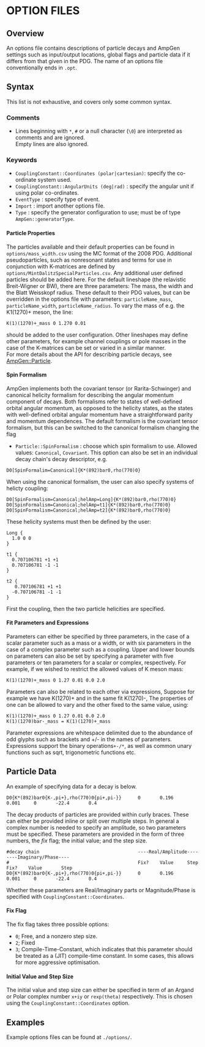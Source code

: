 # OPTION FILES

## Overview
An options file contains descriptions of particle decays and AmpGen settings such as input/output locations, global
flags and particle data if it differs from that given in the PDG. The name of an options file conventionally ends in
`.opt`.

## Syntax
This list is not exhaustive, and covers only some common syntax.
### Comments
- Lines beginning with `*`, `#` or a null character (`\0`) are interpreted as comments and are ignored.  
Empty lines are also ignored.

### Keywords
- `CouplingConstant::Coordinates (polar|cartesian)`: specify the co-ordinate system used.
- `CouplingConstant::AngularUnits (deg|rad)` : specify the angular unit if using polar co-ordinates.
- `EventType` : specify type of event.
- `Import` : import another options file.
- `Type` : specify the generator configuration to use; must be of type `AmpGen::generatorType`.

#### Particle Properties
The particles available and their default properties can be found in `options/mass_width.csv` using the MC format of
the 2008 PDG. Additional pseudoparticles, such as nonresonant states and terms for use in conjunction with K-matrices
are defined by `options/MintDalitzSpecialParticles.csv`. Any additional user defined particles should be added here. For
the default lineshape (the relavistic Breit-Wigner or BW), there are three parameters: The mass, the width and the Blatt
Weisskopf radius. These default to their PDG values, but can be overridden in the options file with parameters:
`particleName_mass`, `particleName_width`, `particleName_radius`. To vary the mass of e.g. the K1(1270)+ meson, the
line:
```
K(1)(1270)+_mass 0 1.270 0.01
```
should be added to the user configuration. Other lineshapes may define other parameters, for example channel couplings
or pole masses in the case of the K-matrices can be set or varied in a similar manner.  
For more details about the API for describing particle decays, see [AmpGen::Particle](https://goofit.github.io/AmpGen/de/dd7/class_amp_gen_1_1_particle.html).

#### Spin Formalism
AmpGen implements both the covariant tensor (or Rarita-Schwinger) and canonical helicity formalism for describing the
angular momentum component of decays. Both formalisms refer to states of well-defined orbital angular momentum, as
opposed to the helicity states, as the states with well-defined orbital angular momentum have a straightforward parity
and momentum dependences. The default formalism is the covariant tensor formalism, but this can be switched to the
canonical formalism changing the flag
- `Particle::SpinFormalism` : choose which spin formalism to use. Allowed values: `Canonical`, `Covariant`.
This option can also be set in an individual decay chain's decay descriptor, e.g.
```
D0[SpinFormalim=Canonical]{K*(892)bar0,rho(770)0}
```
When using the canonical formalism, the user can also specify systems of helicty coupling:
```
D0[SpinFormalism=Canonical;helAmp=Long]{K*(892)bar0,rho(770)0}
D0[SpinFormalism=Canonical;helAmp=t1]{K*(892)bar0,rho(770)0}
D0[SpinFormalism=Canonical;helAmp=t2]{K*(892)bar0,rho(770)0}
```
These helicity systems must then be defined by the user:
```
Long {
  1.0 0 0
}

t1 {
  0.707106781 +1 +1
  0.707106781 -1 -1
}

t2 {
   0.707106781 +1 +1
  -0.707106781 -1 -1
}
```
First the coupling, then the two particle helicities are specified.

#### Fit Parameters and Expressions

Parameters can either be specified by three parameters, in the case of a scalar parameter such as a mass or a width, or
with six parameters in the case of a complex parameter such as a coupling. Upper and lower bounds on parameters can
also be set by specifying a parameter with five parameters or ten parameters for a scalar or complex, respectively. For
example, if we wished to restrict the allowed values of K meson mass:
```
K(1)(1270)+_mass 0 1.27 0.01 0.0 2.0
```
Parameters can also be related to each other via expressions, Suppose for example we have K(1270)+ and in the same fit
K(1270)-, The properties of one can be allowed to vary and the other fixed to the same value, using:
```
K(1)(1270)+_mass 0 1.27 0.01 0.0 2.0
K(1)(1270)bar-_mass = K(1)(1270)+_mass
```

Parameter expressions are whitespace delimited due to the abundance of odd glyphs such as brackets and +/- in the names
of parameters. Expressions support the binary operations`+-/*`, as well as common unary functions such as sqrt,
trigonometric functions etc.


## Particle Data
An example of specifying data for a decay is below.
```
D0{K*(892)bar0{K-,pi+},rho(770)0{pi+,pi-}}      0       0.196     0.001     0       -22.4       0.4
```
The decay products of particles are provided within curly braces. These can either be provided inline or split over
multiple steps.
In general a complex number is needed to specify an amplitude, so two parameters must be specified.
These parameters are provided in the form of three numbers, the *fix* flag; the initial value; and the step size.
```
#decay chain                                    ----Real/Amplitude----      ----Imaginary/Phase----
#                                               Fix?    Value     Step      Fix?    Value       Step
D0{K*(892)bar0{K-,pi+},rho(770)0{pi+,pi-}}      0       0.196     0.001     0       -22.4       0.4
```
Whether these parameters are Real/Imaginary parts or Magnitude/Phase is specified with `CouplingConstant::Coordinates`.

#### Fix Flag
The fix flag takes three possible options:
- `0`; Free, and a nonzero step size.
- `2`; Fixed
- `3`; Compile-Time-Constant, which indicates that this parameter should be treated as a (JIT) compile-time constant.
In some cases, this allows for more aggressive optimisation.

#### Initial Value and Step Size
The initial value and step size can either be specified in term of an Argand or Polar complex number `x+iy` or
`rexp(theta)` respectively. This is chosen using the `CouplingConstant::Coordinates` option.

## Examples
Example options files can be found at `./options/`.
